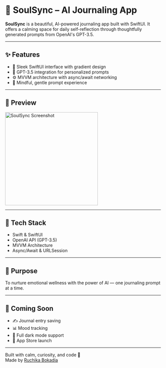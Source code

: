 # 🧠 SoulSync – AI Journaling App

**SoulSync** is a beautiful, AI-powered journaling app built with SwiftUI. It offers a calming space for daily self-reflection through thoughtfully generated prompts from OpenAI's GPT-3.5.

---

## ✨ Features
- 📱 Sleek SwiftUI interface with gradient design
- 💬 GPT-3.5 integration for personalized prompts
- ⚙️ MVVM architecture with async/await networking
- 🧘 Mindful, gentle prompt experience


---

## 📸 Preview

<img src="screenshot.png" alt="SoulSync Screenshot" width="300" />

---

## 🔧 Tech Stack
- Swift & SwiftUI
- OpenAI API (GPT-3.5)
- MVVM Architecture
- Async/Await & URLSession

---

## 📌 Purpose
To nurture emotional wellness with the power of AI — one journaling prompt at a time.

---

## 🚀 Coming Soon
- ✍️ Journal entry saving
- 📊 Mood tracking
- 🌙 Full dark mode support
- 🛒 App Store launch

---

Built with calm, curiosity, and code 💖  
Made by [Ruchika Bokadia](https://www.linkedin.com/in/ruchikabokadia/)
